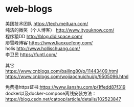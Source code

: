 # web-blogs
美团技术团队 https://tech.meituan.com/  
纯洁的微笑（个人博客） http://www.ityouknow.com/  
程序猿DD  http://blog.didispace.com/  
廖雪峰博客  https://www.liaoxuefeng.com/  
holis     http://www.hollischuang.com/  
李卫民   https://funtl.com/  
  
  
其它  
https://www.cnblogs.com/bailing80/p/11443409.html  
https://www.cnblogs.com/wojiaochuichui/p/9505096.html  



免费撸https证书:https://www.jianshu.com/p/1ffedd87f319  
docker以及docker-compose离线安装方法：https://blog.csdn.net/catoop/article/details/102523847  

